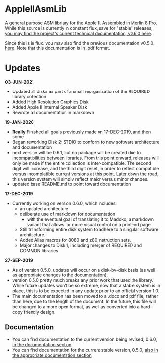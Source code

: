 # AppleIIAsmLib

A general purpose ASM libriary for the Apple II. Assembled in Merlin 8 Pro. While this source is currently in constant flux, save for "stable" releases, [you may find the project's current technical documentation, v0.6.0 here](https://github.com/nathanriggs/AppleIIAsm-Collection/tree/master/documentation/AppleIIAsm%20Library%20Collection%20Technical%20Manual/0.6.0).

Since this is in flux, you may also find [the previous documentation,v0.5.0, here](https://github.com/nathanriggs/AppleIIAsm-Collection/blob/master/documentation/AppleIIAsm%20Library%20Collection%20Technical%20Manual/0.5.0/AppleIIAsm%20Manual%20v0.5.0.pdf). Note that this documentation is in .pdf format.

# Updates

__03-JUN-2021__

- Updated all disks as part of a small reorganization of the REQUIRED library collection
- Added High Resolution Graphics Disk
- Added Apple II Internal Speaker Disk
- Rewrote all documentation in markdown

__19-JAN-2020__

- **Really** Finished all goals previously made on 17-DEC-2019, and then some
- Began reworking Disk 2: STDIO to conform to new software architecture and documentation
- next version will be 0.6.1, but no package will be created due to incompatibilities between libraries. From this point onward, releases will only be made if the entire collection is inter-compatible. The second digit will increase, and the third digit reset, in order to reflect compatible versus incomplatible current versions at this point. Later down the road, this version system will simply reflect major versus minor changes.
- updated base README.md to point toward documentation

__17-DEC-2019__

- Currently working on version 0.6.0, which includes:
  - an updated architecture
  - deliberate use of markdown for documentation
    - with the eventual goal of translating it to Madoko, a markdown variant that allows for more visual control on a printend page
  - Still transforming entire disk system to adhere to a singular software architecture. 
  - Added Alias macros for 8080 and z80 instruction sets.
  - Major changes to Disk 1, including merger of REQUIRED and COMMON libraries

__27-SEP-2019__

- As of version 0.5.0, updates will occur on a disk-by-disk basis (as well as appropriate changes to the documentation). 
- version 0.5.0 pretty much breaks any prior work that used the library. While future updates won't be so extreme, now that a stable system is in place, this is to be expected in any update prior to an official version 1.0.
- The main documentation has been moved to a .docx and pdf file, rather than here, due to the length of the document. In the future, this file will be changed to a more open format, as well as converted into a hard-copy friendly design.

## Documentation

- You can find documentation to the current version being revised, 0.6.0, [in the documentation section](https://github.com/nathanriggs/AppleIIAsmLib/blob/master/documentation/0.6.0/0_3_Table_of_Contents_GH.md) 
- You can find documentation for the current stable version, 0.5.0, [also in the appropriate documentation section](https://github.com/nathanriggs/AppleIIAsmLib/blob/master/documentation/0.5.0/) 

